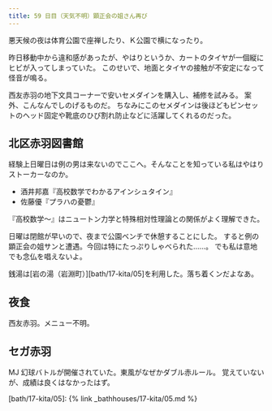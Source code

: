 ```yaml
---
title: 59 日目（天気不明）顕正会の姐さん再び
---
```


悪天候の夜は体育公園で座禅したり、Ｋ公園で横になったり。

昨日移動中から違和感があったが、やはりというか、カートのタイヤが一個縦にヒビが入ってしまっていた。
このせいで、地面とタイヤの接触が不安定になって怪音が鳴る。

西友赤羽の地下文具コーナーで安いセメダインを購入し、補修を試みる。
案外、こんなんでしのげるものだ。
ちなみにこのセメダインは後ほどもピンセットのヘッド固定や靴底のひび割れ防止などに活躍してくれるのだった。

## 北区赤羽図書館

経験上日曜日は例の男は来ないのでここへ。そんなことを知っている私はやはりストーカーなのか。

* 酒井邦嘉『高校数学でわかるアインシュタイン』
* 佐藤優『プラハの憂鬱』

『高校数学～』はニュートン力学と特殊相対性理論との関係がよく理解できた。

日曜は閉館が早いので、夜まで公園ベンチで休憩することにした。
すると例の顕正会の姐サンと遭遇。今回は特にたっぷりしゃべられた……。
でも私は意地でも念仏を唱えないよ。

銭湯は[岩の湯（岩淵町）][bath/17-kita/05]を利用した。落ち着くンだよなあ。

## 夜食

西友赤羽。メニュー不明。

## セガ赤羽

MJ 幻球バトルが開催されていた。東風がなぜかダブル赤ルール。
覚えていないが、成績は良くはなかったはず。

[bath/17-kita/05]: {% link _bathhouses/17-kita/05.md %}
